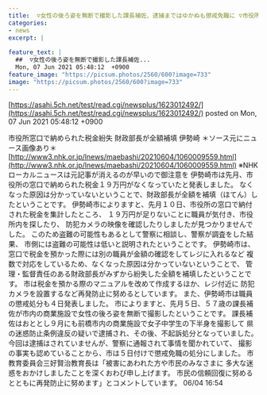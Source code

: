 ```yaml
---
title:  ▽女性の後ろ姿を無断で撮影した課長補佐、逮捕まではゆかぬも懲戒免職に ▽市役所窓口で納められた税金紛失 部長が補填 
categories:
- news
excerpt: |
  
feature_text: |
  ##  ▽女性の後ろ姿を無断で撮影した課長補佐...
  Mon, 07 Jun 2021 05:48:12  +0900
feature_image: "https://picsum.photos/2560/600?image=733"
image: "https://picsum.photos/2560/600?image=733"
---
```


[https://asahi.5ch.net/test/read.cgi/newsplus/1623012492/](https://asahi.5ch.net/test/read.cgi/newsplus/1623012492/)
posted on Mon, 07 Jun 2021 05:48:12  +0900

<!--more-->

市役所窓口で納められた税金紛失 財政部長が全額補填 伊勢崎 ＊ソース元にニュース画像あり＊ [http://www3.nhk.or.jp/lnews/maebashi/20210604/1060009559.html](http://www3.nhk.or.jp/lnews/maebashi/20210604/1060009559.html) ※NHKローカルニュースは元記事が消えるのが早いので御注意を 伊勢崎市は先月、市役所の窓口で納められた税金１９万円がなくなっていたと発表しました。 なくなった原因は分かっていないということで、財政部長が全額を補填（ほてん）したということです。 伊勢崎市によりますと、先月１０日、市役所の窓口で納付された税金を集計したところ、 １９万円が足りないことに職員が気付き、市役所内を探したり、 防犯カメラの映像を確認したりしましたが見つかりませんでした。 このため盗難の可能性もあるとして警察に相談し、警察が調査をした結果、 市側には盗難の可能性は低いと説明されたということです。 伊勢崎市は、窓口で税金を預かった際には別の職員が金額の確認をしてレジに入れるなど 複数で対応をしているため、なくなった原因は分かっていないということで、 管理・監督責任のある財政部長がみずから紛失した全額を補填したということです。 市は税金を預かる際のマニュアルを改めて作成するほか、レジ付近に 防犯カメラを設置するなど再発防止に努めるとしています。 また、伊勢崎市は職員の懲戒処分も４日発表しました。 市によりますと、先月５日、５７歳の課長補佐が市内の商業施設で女性の後ろ姿を無断で撮影したということです。 課長補佐はおととし９月にも前橋市内の商業施設で女子中学生の下半身を撮影して 県の迷惑防止条例違反の疑いで逮捕され、その後、不起訴処分となっていました。 今回は逮捕はされていませんが、警察に通報されて事情を聞かれていて、 撮影の事実も認めていることから、市は５日付けで懲戒免職の処分にしました。 市教育委員会三好賢治教育長は「被害にあわれた方や市民のみなさまに 多大な迷惑をおかけしましたことを深くおわび申し上げます。 市民の信頼回復に努めるとともに再発防止に努めます」とコメントしています。 06/04 16:54
